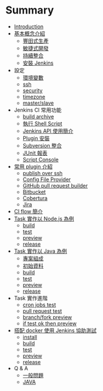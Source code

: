 Summary
=======

-	[Introduction](README.md)
-	[基本概念介紹](basic/README.md)
	-	[豐田式生產](basic/lean.md)
	-	[敏捷式開發](basic/agile.md)
	-	[持續整合](basic/continuous-integration.md)
	-	[安裝 Jenkins](basic/install.md)
-	設定
	-	[環境變數](setup/env.md)
	-	[ssh](setup/ssh.md)
	-	[security](setup/security.md)
	-	[timezone](setup/timezone.md)
	-	[master/slave](setup/master-slave.md)
-	Jenkins CI 常用功能
	-	[build archive](common/build-archive.md)
	-	[執行 Shell Script](common/shell.md)
	-	[Jenkins API 使用簡介](common/api.md)
	-	[Plugin 安裝](common/plugin.md)
	-	[Subversion 整合](common/subversion.md)
	-	[JUnit 報表](common/test-report.md)
	-	[Script Console](common/script-console.md)
-	[常用 plugin 介紹](plugin/README.md)
	-	[publish over ssh](plugin/publish-over-ssh.md)
	-	[Config File Provider](plugin/config-file-provider.md)
	-	[GitHub pull request builder](plugin/github_pull_request_builder.md)
	-	[Bitbucket](plugin/bitbucket.md)
	-	[Cobertura](plugin/cobertura.md)
	-	[Jira](plugin/jira.md)
-	[CI flow 簡介](task/flow.md)
-	[Task 實作以 Node.js 為例](task/nodejs/README.md)
	-	[build](task/nodejs/build.md)
	-	[test](task/nodejs/test.md)
	-	[preview](task/nodejs/preview.md)
	-	[release](task/nodejs/release.md)
-	[Task 實作以 Java 為例](task/java/README.md)
	-	[專案組成](task/java/project.md)
	-	[初始資料](task/java/inital.md)
	-	[build](task/java/build.md)
	-	[test](task/java/test.md)
	-	[preview](task/java/preview.md)
	-	[release](task/java/release.md)
-	Task 實作進階
	-	[cron jobs test](task/cron_test.md)
	-	[pull request test](task/pr_test.md)
	-	[branch/fork preview](task/branch_fork_preview.md)
	-	[if test ok then preview](task/if_test_ok_then_preview.md)
-	[搭配 docker 使用 Jenkins 協助測試](withDocker/README.md)
	-	[install](withDocker/install.md)
	-	[build](withDocker/build.md)
	-	[test](withDocker/test.md)
	-	[preview](withDocker/preview.md)
	-	[release](withDocker/release.md)
-	Q & A
	-	[一般問題](QA/general.md)
	-	[JAVA](QA/java.md)
